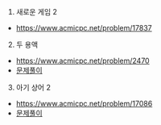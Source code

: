 
1. 새로운 게임 2
* https://www.acmicpc.net/problem/17837


2. 두 용액
* https://www.acmicpc.net/problem/2470
* [문제풀이](https://github.com/hello2worId/brain_storm/blob/acmicpc/problems/2470/main.cpp)


3. 아기 상어 2
* https://www.acmicpc.net/problem/17086
* [문제풀이](https://github.com/hello2worId/brain_storm/blob/acmicpc/problems/17086/main.cpp)

